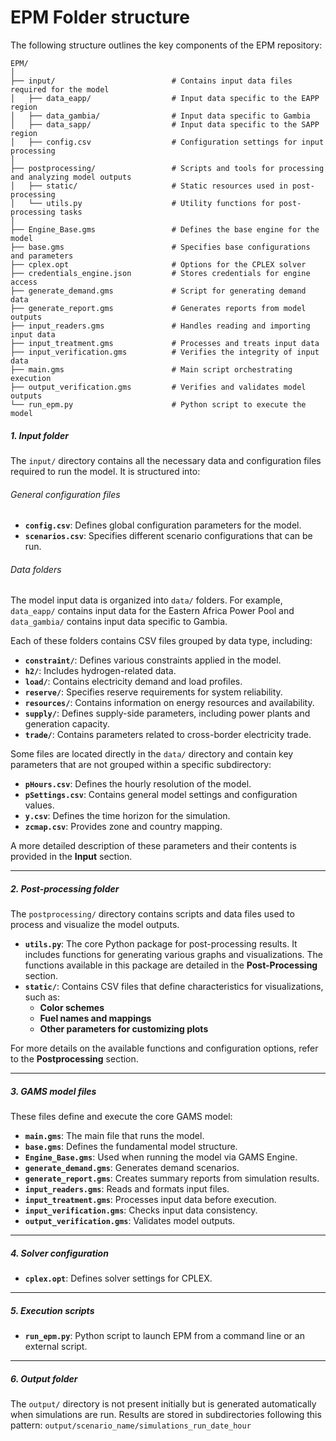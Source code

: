 # EPM Folder structure

The following structure outlines the key components of the EPM repository:
```plaintext
EPM/
│
├── input/                          # Contains input data files required for the model
│   ├── data_eapp/                  # Input data specific to the EAPP region
│   ├── data_gambia/                # Input data specific to Gambia
│   ├── data_sapp/                  # Input data specific to the SAPP region
│   ├── config.csv                  # Configuration settings for input processing
│
├── postprocessing/                 # Scripts and tools for processing and analyzing model outputs
│   ├── static/                     # Static resources used in post-processing
│   └── utils.py                    # Utility functions for post-processing tasks
│
├── Engine_Base.gms                 # Defines the base engine for the model
├── base.gms                        # Specifies base configurations and parameters
├── cplex.opt                       # Options for the CPLEX solver
├── credentials_engine.json         # Stores credentials for engine access
├── generate_demand.gms             # Script for generating demand data
├── generate_report.gms             # Generates reports from model outputs
├── input_readers.gms               # Handles reading and importing input data
├── input_treatment.gms             # Processes and treats input data
├── input_verification.gms          # Verifies the integrity of input data
├── main.gms                        # Main script orchestrating execution
├── output_verification.gms         # Verifies and validates model outputs
└── run_epm.py                      # Python script to execute the model
```

##### 1. Input folder
The `input/` directory contains all the necessary data and configuration files required to run the model. It is structured into:

###### General configuration files
- **`config.csv`**: Defines global configuration parameters for the model.
- **`scenarios.csv`**: Specifies different scenario configurations that can be run.

###### Data folders
The model input data is organized into `data/` folders. For example, `data_eapp/` contains input data for the Eastern Africa Power Pool and `data_gambia/` contains input data specific to Gambia.

Each of these folders contains CSV files grouped by data type, including:

- **`constraint/`**: Defines various constraints applied in the model.
- **`h2/`**: Includes hydrogen-related data.
- **`load/`**: Contains electricity demand and load profiles.
- **`reserve/`**: Specifies reserve requirements for system reliability.
- **`resources/`**: Contains information on energy resources and availability.
- **`supply/`**: Defines supply-side parameters, including power plants and generation capacity.
- **`trade/`**: Contains parameters related to cross-border electricity trade.

Some files are located directly in the `data/` directory and contain key parameters that are not grouped within a specific subdirectory:

- **`pHours.csv`**: Defines the hourly resolution of the model.
- **`pSettings.csv`**: Contains general model settings and configuration values.
- **`y.csv`**: Defines the time horizon for the simulation.
- **`zcmap.csv`**: Provides zone and country mapping.

A more detailed description of these parameters and their contents is provided in the **Input** section.

---

##### 2. Post-processing folder
The `postprocessing/` directory contains scripts and data files used to process and visualize the model outputs.

- **`utils.py`**: The core Python package for post-processing results. It includes functions for generating various graphs and visualizations. The functions available in this package are detailed in the **Post-Processing** section.
- **`static/`**: Contains CSV files that define characteristics for visualizations, such as:
  - **Color schemes**
  - **Fuel names and mappings**
  - **Other parameters for customizing plots**
  
For more details on the available functions and configuration options, refer to the **Postprocessing** section.

---

##### 3. GAMS model files
These files define and execute the core GAMS model:

- **`main.gms`**: The main file that runs the model.
- **`base.gms`**: Defines the fundamental model structure.
- **`Engine_Base.gms`**: Used when running the model via GAMS Engine.
- **`generate_demand.gms`**: Generates demand scenarios.
- **`generate_report.gms`**: Creates summary reports from simulation results.
- **`input_readers.gms`**: Reads and formats input files.
- **`input_treatment.gms`**: Processes input data before execution.
- **`input_verification.gms`**: Checks input data consistency.
- **`output_verification.gms`**: Validates model outputs.

---

##### 4. Solver configuration
- **`cplex.opt`**: Defines solver settings for CPLEX.

---

##### 5. Execution scripts
- **`run_epm.py`**: Python script to launch EPM from a command line or an external script.

---

##### 6. Output folder
The `output/` directory is not present initially but is generated automatically when simulations are run. Results are stored in subdirectories following this pattern: `output/scenario_name/simulations_run_date_hour`
